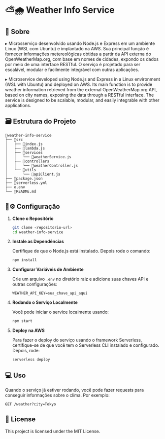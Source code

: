 # ⛅🌧️ Weather Info Service

## 📝 Sobre
<!--The Weather Info Service is a microservice that provides weather information based on city names. It fetches data from an external weather API and serves it through a RESTful interface.-->
▸ Microsserviço desenvolvido usando Node.js e Express em um ambiente Linux (WSL com Ubuntu) e implantado na AWS. Sua principal função é fornecer informações metereológicas obtidas a partir da API externa do OpenWeatherMap.org, com base em nomes de cidades, expondo os dados por meio de uma interface RESTful. O serviço é projetado para ser escalável, modular e facilmente integrável com outras aplicações.

▸ Microservice developed using Node.js and Express in a Linux environment (WSL with Ubuntu) and deployed on AWS. Its main function is to provide weather information retrieved from the external OpenWeatherMap.org API, based on city names, exposing the data through a RESTful interface. The service is designed to be scalable, modular, and easily integrable with other applications.

## 🗃️ Estrutura do Projeto

   ```plaintext
📂weather-info-service
├── 📂src
│   ├── 📄index.js
│   ├── 📄lambda.js
│   ├── 📂services
│   │   └── 📄weatherService.js
│   ├── 📂controllers
│   │   └── 📄weatherController.js
│   └── 📂utils
│       └── 📄apiClient.js
├── 📄package.json
├── 📄serverless.yml
├── ⚙️.env
└── 📄README.md
   ```

## 🔧⚙️ Configuração

1. **Clone o Repositório**

   ```bash
   git clone <repositorio-url>
   cd weather-info-service
   ```

2. **Instale as Dependências**

   Certifique de que o Node.js está instalado. Depois rode o comando:

   ```bash
   npm install
   ```

3. **Configurar Variáveis de Ambiente**

   Crie um arquivo `.env` no diretório raiz e adicione suas chaves API e outras configurações:

   ```plaintext
   WEATHER_API_KEY=sua_chave_api_aqui
   ```

4. **Rodando o Serviço Localmente**

   Você pode iniciar o service localmente usando:

   ```bash
   npm start
   ```

5. **Deploy na AWS**

   Para fazer o deploy do serviço usando o framework Serverless, certifique-se de que você tem o Serverless CLI instalado e configurado. Depois, rode:

   ```bash
   serverless deploy
   ```

## 💻 Uso

   Quando o serviço já estiver rodando, você pode fazer requests para conseguir informações sobre o clima. Por exemplo:

   ```http
   GET /weather?city=Tokyo
   ```

## 🪪 License

 This project is licensed under the MIT License.
